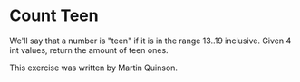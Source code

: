 
# Count Teen #
We'll say that a number is "teen" if it is in the range 13..19
inclusive. Given 4 int values, return the amount of teen ones.

This exercise was written by Martin Quinson.

